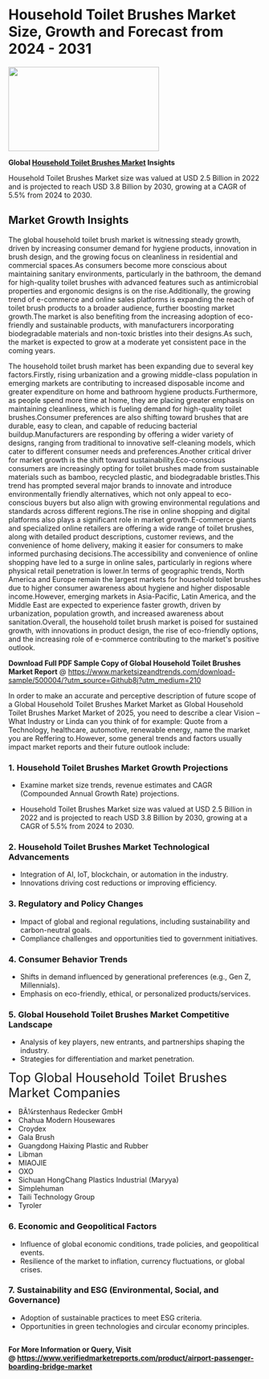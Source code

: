 <H1>Household Toilet Brushes Market Size, Growth and Forecast from 2024 - 2031</H1><img class="aligncenter size-medium wp-image-584254" src="https://thirdeyenews.in/wp-content/uploads/2024/09/Global-Market-Research-300x168.jpeg" alt="" width="300" height="168" /><p><strong>Global&nbsp;<a href="https://www.marketsizeandtrends.com/download-sample/500004/?utm_source=Github8j?utm_medium=210">Household Toilet Brushes Market</a> Insights</strong></p><p>Household Toilet Brushes Market size was valued at USD 2.5 Billion in 2022 and is projected to reach USD 3.8 Billion by 2030, growing at a CAGR of 5.5% from 2024 to 2030.</p><p><h2>Market Growth Insights</h2> <p>The global household toilet brush market is witnessing steady growth, driven by increasing consumer demand for hygiene products, innovation in brush design, and the growing focus on cleanliness in residential and commercial spaces.As consumers become more conscious about maintaining sanitary environments, particularly in the bathroom, the demand for high-quality toilet brushes with advanced features such as antimicrobial properties and ergonomic designs is on the rise.Additionally, the growing trend of e-commerce and online sales platforms is expanding the reach of toilet brush products to a broader audience, further boosting market growth.The market is also benefiting from the increasing adoption of eco-friendly and sustainable products, with manufacturers incorporating biodegradable materials and non-toxic bristles into their designs.As such, the market is expected to grow at a moderate yet consistent pace in the coming years.</p> <p>The household toilet brush market has been expanding due to several key factors.Firstly, rising urbanization and a growing middle-class population in emerging markets are contributing to increased disposable income and greater expenditure on home and bathroom hygiene products.Furthermore, as people spend more time at home, they are placing greater emphasis on maintaining cleanliness, which is fueling demand for high-quality toilet brushes.Consumer preferences are also shifting toward brushes that are durable, easy to clean, and capable of reducing bacterial buildup.Manufacturers are responding by offering a wider variety of designs, ranging from traditional to innovative self-cleaning models, which cater to different consumer needs and preferences.Another critical driver for market growth is the shift toward sustainability.Eco-conscious consumers are increasingly opting for toilet brushes made from sustainable materials such as bamboo, recycled plastic, and biodegradable bristles.This trend has prompted several major brands to innovate and introduce environmentally friendly alternatives, which not only appeal to eco-conscious buyers but also align with growing environmental regulations and standards across different regions.The rise in online shopping and digital platforms also plays a significant role in market growth.E-commerce giants and specialized online retailers are offering a wide range of toilet brushes, along with detailed product descriptions, customer reviews, and the convenience of home delivery, making it easier for consumers to make informed purchasing decisions.The accessibility and convenience of online shopping have led to a surge in online sales, particularly in regions where physical retail penetration is lower.In terms of geographic trends, North America and Europe remain the largest markets for household toilet brushes due to higher consumer awareness about hygiene and higher disposable income.However, emerging markets in Asia-Pacific, Latin America, and the Middle East are expected to experience faster growth, driven by urbanization, population growth, and increased awareness about sanitation.Overall, the household toilet brush market is poised for sustained growth, with innovations in product design, the rise of eco-friendly options, and the increasing role of e-commerce contributing to the market's positive outlook.</p> <p><span class=""><strong>Download Full PDF Sample Copy of Global Household Toilet Brushes Market Report</strong> @ <a href="https://www.marketsizeandtrends.com/download-sample/500004/?utm_source=Github8j?utm_medium=210" target="_blank">https://www.marketsizeandtrends.com/download-sample/500004/?utm_source=Github8j?utm_medium=210</a></span></p><p>In order to make an accurate and perceptive description of future scope of a Global&nbsp;Household Toilet Brushes Market Market as Global&nbsp;Household Toilet Brushes Market Market of 2025, you need to describe a clear Vision &ndash; What Industry or Linda can you think of for example: Quote from a Technology, healthcare, automotive, renewable energy, name the market you are Reffering to.However, some general trends and factors usually impact market reports and their future outlook include:</p><h3>1.&nbsp;<strong>Household Toilet Brushes Market Growth Projections</strong></h3><ul><li>Examine market size trends, revenue estimates and CAGR (Compounded Annual Growth Rate) projections.</li><li><p>Household Toilet Brushes Market size was valued at USD 2.5 Billion in 2022 and is projected to reach USD 3.8 Billion by 2030, growing at a CAGR of 5.5% from 2024 to 2030.</p></li></ul><h3>2.&nbsp;<strong>Household Toilet Brushes Market Technological Advancements</strong></h3><ul><li>Integration of AI, IoT, blockchain, or automation in the industry.</li><li>Innovations driving cost reductions or improving efficiency.</li></ul><h3>3.&nbsp;<strong>Regulatory and Policy Changes</strong></h3><ul><li>Impact of global and regional regulations, including sustainability and carbon-neutral goals.</li><li>Compliance challenges and opportunities tied to government initiatives.</li></ul><h3>4.&nbsp;<strong>Consumer Behavior Trends</strong></h3><ul><li>Shifts in demand influenced by generational preferences (e.g., Gen Z, Millennials).</li><li>Emphasis on eco-friendly, ethical, or personalized products/services.</li></ul><h3>5.&nbsp;<strong>Global Household Toilet Brushes Market Competitive Landscape</strong></h3><ul><li>Analysis of key players, new entrants, and partnerships shaping the industry.</li><li>Strategies for differentiation and market penetration.</li></ul><p data-pm-slice="1 1 []"><span style="color: inherit; font-family: inherit; font-size: 25px;">Top Global Household Toilet Brushes Market Companies</span></p><div class="" data-test-id=""><p><li>BÃ¼rstenhaus Redecker GmbH</li><li> Chahua Modern Housewares</li><li> Croydex</li><li> Gala Brush</li><li> Guangdong Haixing Plastic and Rubber</li><li> Libman</li><li> MIAOJIE</li><li> OXO</li><li> Sichuan HongChang Plastics Industrial (Maryya)</li><li> Simplehuman</li><li> Taili Technology Group</li><li> Tyroler</li></p></div><h3>6.&nbsp;<strong>Economic and Geopolitical Factors</strong></h3><ul><li>Influence of global economic conditions, trade policies, and geopolitical events.</li><li>Resilience of the market to inflation, currency fluctuations, or global crises.</li></ul><h3>7.&nbsp;<strong>Sustainability and ESG (Environmental, Social, and Governance)</strong></h3><ul><li>Adoption of sustainable practices to meet ESG criteria.</li><li>Opportunities in green technologies and circular economy principles.</li></ul><h2><strong style="font-size: 14px;">For More Information or Query, Visit @&nbsp;</strong><a style="background-color: #ffffff; font-size: 14px;" href="https://www.marketsizeandtrends.com/report/household-toilet-brushes-market/" target="_blank">https://www.verifiedmarketreports.com/product/airport-passenger-boarding-bridge-market</a></h2>
